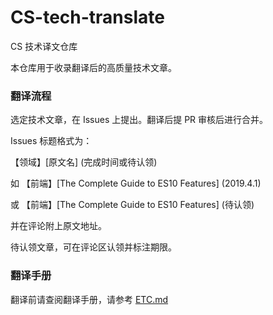 # CS-tech-translate
CS 技术译文仓库

本仓库用于收录翻译后的高质量技术文章。

### 翻译流程
选定技术文章，在 Issues 上提出。翻译后提 PR 审核后进行合并。

Issues 标题格式为：

【领域】[原文名] (完成时间或待认领)

如 【前端】[The Complete Guide to ES10 Features] (2019.4.1)

或 【前端】[The Complete Guide to ES10 Features] (待认领)

并在评论附上原文地址。

待认领文章，可在评论区认领并标注期限。

### 翻译手册
翻译前请查阅翻译手册，请参考 [ETC.md](https://github.com/yyxx2z/CS-tech-translate/blob/master/ETC.md)
